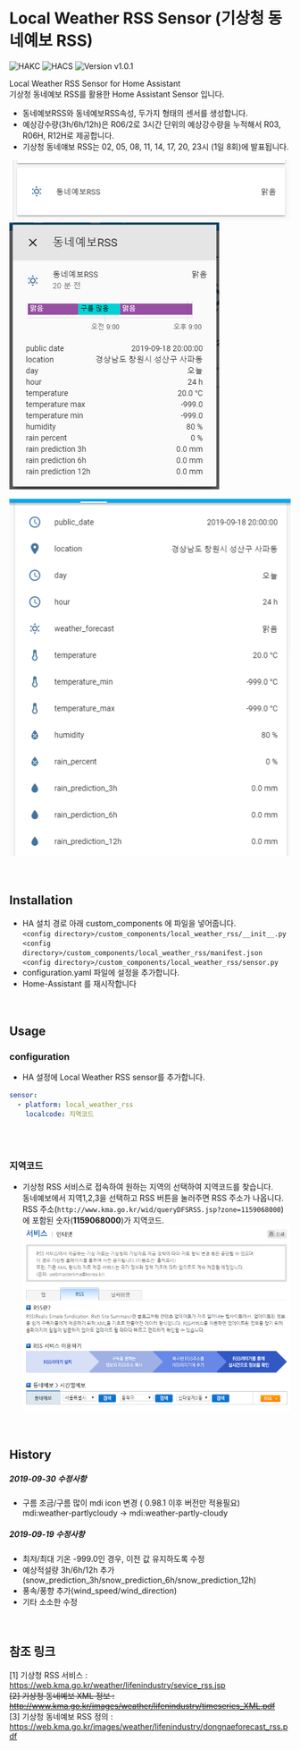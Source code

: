 # Local Weather RSS Sensor (기상청 동네예보 RSS)

![HAKC][hakc-shield]
![HACS][hacs-shield]
![Version v1.0.1][version-shield]

Local Weather RSS Sensor for Home Assistant<br>
기상청 동네예보 RSS를 활용한 Home Assistant Sensor 입니다.<br>
- 동네예보RSS와 동네예보RSS속성, 두가지 형태의 센서를 생성합니다.<br>
- 예상강수량(3h/6h/12h)은 R06/2로 3시간 단위의 예상강수량을 누적해서 R03, R06H, R12H로 제공합니다.<br>
- 기상청 동네얘보 RSS는 02, 05, 08, 11, 14, 17, 20, 23시 (1일 8회)에 발표됩니다.<br>

![screenshot_3](https://github.com/miumida/local_weather_rss/blob/master/local_weather_rss_screenshot_3.png)<br>
![screenshot_1](https://github.com/miumida/local_weather_rss/blob/master/local_weather_rss_screenshot_1.png)<br>

![screenshot_2](https://github.com/miumida/local_weather_rss/blob/master/local_weather_rss_screenshot_2.png)<br>
<br><br>
## Installation
- HA 설치 경로 아래 custom_components 에 파일을 넣어줍니다.<br>
  `<config directory>/custom_components/local_weather_rss/__init__.py`<br>
  `<config directory>/custom_components/local_weather_rss/manifest.json`<br>
  `<config directory>/custom_components/local_weather_rss/sensor.py`<br>
- configuration.yaml 파일에 설정을 추가합니다.<br>
- Home-Assistant 를 재시작합니다<br>
<br><br>
## Usage
### configuration
- HA 설정에 Local Weather RSS sensor를 추가합니다.<br>
```yaml
sensor:
  - platform: local_weather_rss
    localcode: 지역코드
```
<br><br>
### 지역코드
- 기상청 RSS 서비스로 접속하여 원하는 지역의 선택하여 지역코드를 찾습니다.<br>
  동네예보에서 지역1,2,3을 선택하고 RSS 버튼을 눌러주면 RSS 주소가 나옵니다.<br>
  RSS 주소(`http://www.kma.go.kr/wid/queryDFSRSS.jsp?zone=1159068000`)에 포함된 숫자(**1159068000**)가 지역코드.<br>
![kma_rss_service](https://github.com/miumida/local_weather_rss/blob/master/kma_rss_service.png)<br>
<br><br>
## History
##### 2019-09-30 수정사항
- 구름 조금/구름 많이 mdi icon 변경 ( 0.98.1 이후 버전만 적용필요)<br>mdi:weather-partlycloudy -> mdi:weather-partly-cloudy<br>
##### 2019-09-19 수정사항
- 최저/최대 기온 -999.0인 경우, 이전 값 유지하도록 수정<br>
- 예상적설량 3h/6h/12h 추가(snow_prediction_3h/snow_prediction_6h/snow_prediction_12h)<br>
- 풍속/풍향 추가(wind_speed/wind_direction)<br>
- 기타 소소한 수정<br>
<br><br>
## 참조 링크
[1] 기상청 RSS 서비스 : <https://web.kma.go.kr/weather/lifenindustry/sevice_rss.jsp><br>
~~[2] 기상청 동네예보 XML 정보 : <http://www.kma.go.kr/images/weather/lifenindustry/timeseries_XML.pdf>~~<br>
[3] 기상청 동네예보 RSS 정의 : <https://web.kma.go.kr/images/weather/lifenindustry/dongnaeforecast_rss.pdf>

[version-shield]: https://img.shields.io/badge/version-v1.0.1-orange.svg
[hakc-shield]: https://img.shields.io/badge/HAKC-Enjoy-blue.svg
[hacs-shield]: https://img.shields.io/badge/HACS-Custom-red.svg
